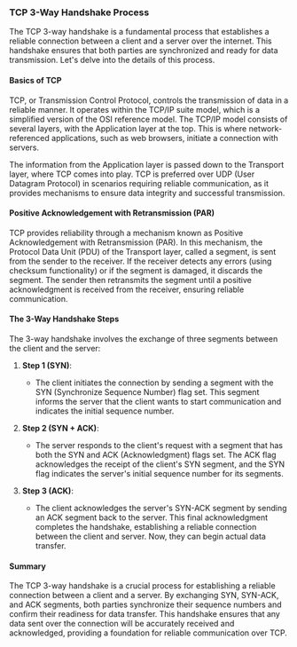 ### TCP 3-Way Handshake Process

The TCP 3-way handshake is a fundamental process that establishes a reliable connection between a client and a server over the internet. This handshake ensures that both parties are synchronized and ready for data transmission. Let's delve into the details of this process.

#### Basics of TCP

TCP, or Transmission Control Protocol, controls the transmission of data in a reliable manner. It operates within the TCP/IP suite model, which is a simplified version of the OSI reference model. The TCP/IP model consists of several layers, with the Application layer at the top. This is where network-referenced applications, such as web browsers, initiate a connection with servers.

The information from the Application layer is passed down to the Transport layer, where TCP comes into play. TCP is preferred over UDP (User Datagram Protocol) in scenarios requiring reliable communication, as it provides mechanisms to ensure data integrity and successful transmission.

#### Positive Acknowledgement with Retransmission (PAR)

TCP provides reliability through a mechanism known as Positive Acknowledgement with Retransmission (PAR). In this mechanism, the Protocol Data Unit (PDU) of the Transport layer, called a segment, is sent from the sender to the receiver. If the receiver detects any errors (using checksum functionality) or if the segment is damaged, it discards the segment. The sender then retransmits the segment until a positive acknowledgment is received from the receiver, ensuring reliable communication.

#### The 3-Way Handshake Steps

The 3-way handshake involves the exchange of three segments between the client and the server:

1. **Step 1 (SYN)**: 
    - The client initiates the connection by sending a segment with the SYN (Synchronize Sequence Number) flag set. This segment informs the server that the client wants to start communication and indicates the initial sequence number.

2. **Step 2 (SYN + ACK)**: 
    - The server responds to the client's request with a segment that has both the SYN and ACK (Acknowledgment) flags set. The ACK flag acknowledges the receipt of the client's SYN segment, and the SYN flag indicates the server's initial sequence number for its segments.

3. **Step 3 (ACK)**: 
    - The client acknowledges the server's SYN-ACK segment by sending an ACK segment back to the server. This final acknowledgment completes the handshake, establishing a reliable connection between the client and server. Now, they can begin actual data transfer.

#### Summary

The TCP 3-way handshake is a crucial process for establishing a reliable connection between a client and a server. By exchanging SYN, SYN-ACK, and ACK segments, both parties synchronize their sequence numbers and confirm their readiness for data transfer. This handshake ensures that any data sent over the connection will be accurately received and acknowledged, providing a foundation for reliable communication over TCP.